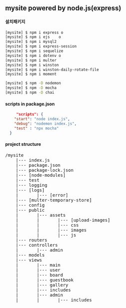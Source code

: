 ## mysite powered by node.js(express)

#### 설치패키지

```bash
[mysite] $ npm i express o
[mysite] $ npm i ejs    o
[mysite] $ npm i mysql2
[mysite] $ npm i express-session
[mysite] $ npm i sequelize
[mysite] $ npm i dotenv o
[mysite] $ npm i multer 
[mysite] $ npm i winston
[mysite] $ npm i winston-daily-rotate-file
[mysite] $ npm i moment

[mysite] $ npm -D nodemon
[mysite] $ npm -D mocha
[mysite] $ npm -D chai

```

#### scripts in package.json

```json
     "scripts": {
    "start": "node index.js",
    "debug": "nodemon index.js",
    "test" : "npx mocha"
  }
```

#### project structure
<pre>
/mysite
    |--- index.js
    |--- package.json
    |--- package-lock.json
    |--- [node-modules]
    |--- test
    |--- logging
    |--- [logs]
    |       |--- [error]
    |--- [multer-temporary-store]
    |--- config
    |--- public
    |       |--- assets
    |       |       |--- [upload-images]
    |       |       |--- css
    |       |       |--- images
    |       |       |--- js
    |--- routers
    |--- controllers
    |       |--- admin
    |--- models
    |--- views
    |       |--- main
    |       |--- user
    |       |--- board
    |       |--- guestbook
    |       |--- gallery
    |       |--- includes
    |       |--- admin
    |       |       |--- includes

<pre>

